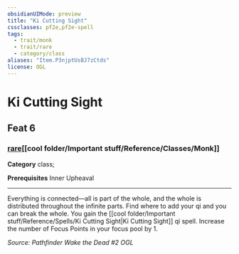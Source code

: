```yaml
---
obsidianUIMode: preview
title: "Ki Cutting Sight"
cssclasses: pf2e,pf2e-spell
tags:
  - trait/monk
  - trait/rare
  - category/class
aliases: "Item.P3njptUsBJ7zCtds"
license: OGL
---
```

# Ki Cutting Sight
## Feat 6
### [rare](cool%20folder/Important%20stuff/Bestiary/zz_traits/rare.md "Rare Rarity Trait")[[cool folder/Important stuff/Reference/Classes/Monk]]

**Category** class; 



**Prerequisites** Inner Upheaval
* * *
Everything is connected—all is part of the whole, and the whole is distributed throughout the infinite parts. Find where to add your qi and you can break the whole. You gain the [[cool folder/Important stuff/Reference/Spells/Ki Cutting Sight|Ki Cutting Sight]] qi spell. Increase the number of Focus Points in your focus pool by 1.

*Source: Pathfinder Wake the Dead #2*
*OGL*